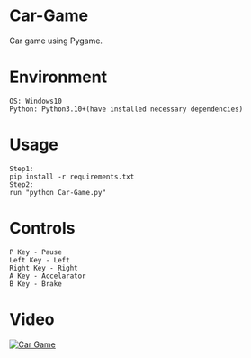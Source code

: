 # Car-Game


Car game using Pygame.


# Environment
```
OS: Windows10
Python: Python3.10+(have installed necessary dependencies)
```

# Usage
```
Step1:
pip install -r requirements.txt
Step2:
run "python Car-Game.py"
```

# Controls
```
P Key - Pause
Left Key - Left
Right Key - Right
A Key - Accelarator
B Key - Brake

```

# Video

[![Car Game](https://user-images.githubusercontent.com/78967360/142732821-d2a02bde-c14c-442f-a796-79246d07eb9e.png)](https://github.com/ItsRoy69/PYGAME-PROJECTS/blob/main/Car%20Game/Video/Car%20Game.mp4)
